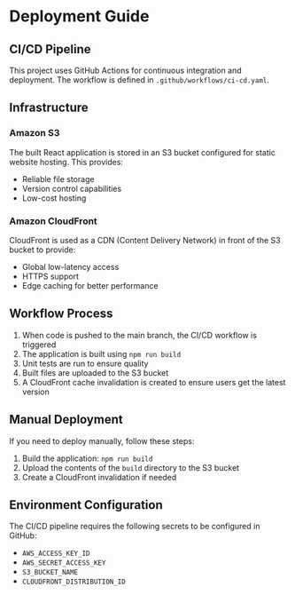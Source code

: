 # Deployment Guide

## CI/CD Pipeline

This project uses GitHub Actions for continuous integration and deployment. The workflow is defined in `.github/workflows/ci-cd.yaml`.

## Infrastructure

### Amazon S3

The built React application is stored in an S3 bucket configured for static website hosting. This provides:

- Reliable file storage
- Version control capabilities
- Low-cost hosting

### Amazon CloudFront

CloudFront is used as a CDN (Content Delivery Network) in front of the S3 bucket to provide:

- Global low-latency access
- HTTPS support
- Edge caching for better performance

## Workflow Process

1. When code is pushed to the main branch, the CI/CD workflow is triggered
2. The application is built using `npm run build`
3. Unit tests are run to ensure quality
4. Built files are uploaded to the S3 bucket
5. A CloudFront cache invalidation is created to ensure users get the latest version

## Manual Deployment

If you need to deploy manually, follow these steps:

1. Build the application: `npm run build`
2. Upload the contents of the `build` directory to the S3 bucket
3. Create a CloudFront invalidation if needed

## Environment Configuration

The CI/CD pipeline requires the following secrets to be configured in GitHub:

- `AWS_ACCESS_KEY_ID`
- `AWS_SECRET_ACCESS_KEY`
- `S3_BUCKET_NAME`
- `CLOUDFRONT_DISTRIBUTION_ID`
